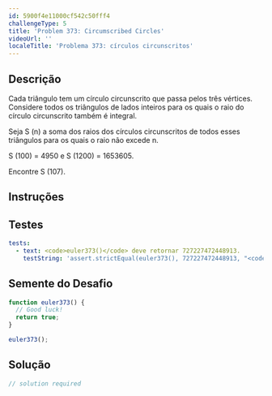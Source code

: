 ```yaml
---
id: 5900f4e11000cf542c50fff4
challengeType: 5
title: 'Problem 373: Circumscribed Circles'
videoUrl: ''
localeTitle: 'Problema 373: círculos circunscritos'
---
```


## Descrição
<section id="description"> Cada triângulo tem um círculo circunscrito que passa pelos três vértices. Considere todos os triângulos de lados inteiros para os quais o raio do círculo circunscrito também é integral. <p> Seja S (n) a soma dos raios dos círculos circunscritos de todos esses triângulos para os quais o raio não excede n. </p><p> S (100) = 4950 e S (1200) = 1653605. </p><p> Encontre S (107). </p></section>

## Instruções
<section id="instructions">
</section>

## Testes
<section id='tests'>

```yml
tests:
  - text: <code>euler373()</code> deve retornar 727227472448913.
    testString: 'assert.strictEqual(euler373(), 727227472448913, "<code>euler373()</code> should return 727227472448913.");'

```

</section>

## Semente do Desafio
<section id='challengeSeed'>

<div id='js-seed'>

```js
function euler373() {
  // Good luck!
  return true;
}

euler373();

```

</div>



</section>

## Solução
<section id='solution'>

```js
// solution required
```
</section>
